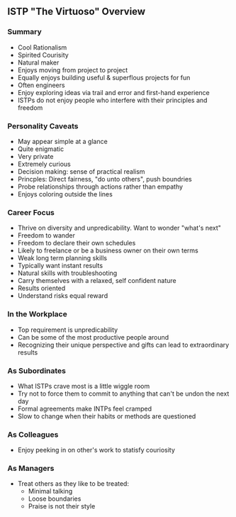 ## ISTP "The Virtuoso" Overview

### Summary
+ Cool Rationalism
+ Spirited Courisity
+ Natural maker
+ Enjoys moving from project to project
+ Equally enjoys building useful & superflous projects for fun
+ Often engineers
+ Enjoy exploring ideas via trail and error and first-hand experience
+ ISTPs do not enjoy people who interfere with their principles and freedom

### Personality Caveats
+ May appear simple at a glance
+ Quite enigmatic
+ Very private
+ Extremely curious
+ Decision making: sense of practical realism
+ Princples: Direct fairness, "do unto others", push boundries
+ Probe relationships through actions rather than empathy
+ Enjoys coloring outside the lines

### Career Focus
+ Thrive on diversity and unpredicability. Want to wonder "what's next"
+ Freedom to wander
+ Freedom to declare their own schedules
+ Likely to freelance or be a business owner on their own terms
+ Weak long term planning skills
+ Typically want instant results
+ Natural skills with troubleshooting
+ Carry themselves with a relaxed, self confident nature
+ Results oriented
+ Understand risks equal reward

### In the Workplace
+ Top requirement is unpredicability
+ Can be some of the most productive people around
+ Recognizing their unique perspective and gifts can lead to extraordinary results

### As Subordinates
+ What ISTPs crave most is a little wiggle room
+ Try not to force them to commit to anything that can't be undon the next day
+ Formal agreements make INTPs feel cramped
+ Slow to change when their habits or methods are questioned

### As Colleagues
+ Enjoy peeking in on other's work to statisfy couriosity

### As Managers
+ Treat others as they like to be treated:
    + Minimal talking
    + Loose boundaries
    + Praise is not their style